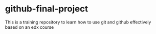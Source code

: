 # github-final-project
This is a training repository to learn how to use git and github effectively based on an edx course
